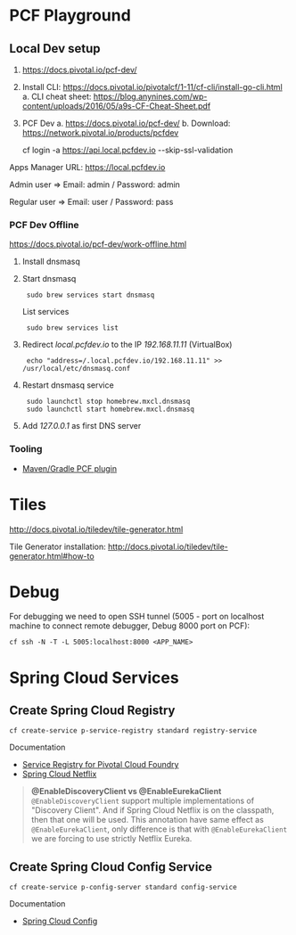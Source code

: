 # PCF Playground

## Local Dev setup

1. https://docs.pivotal.io/pcf-dev/ 
2. Install CLI: https://docs.pivotal.io/pivotalcf/1-11/cf-cli/install-go-cli.html
    a. CLI cheat sheet: https://blog.anynines.com/wp-content/uploads/2016/05/a9s-CF-Cheat-Sheet.pdf
3. PCF Dev
    a. https://docs.pivotal.io/pcf-dev/
    b. Download: https://network.pivotal.io/products/pcfdev


    cf login -a https://api.local.pcfdev.io --skip-ssl-validation

Apps Manager URL: https://local.pcfdev.io

Admin user => Email: admin / Password: admin

Regular user => Email: user / Password: pass



### PCF Dev Offline

https://docs.pivotal.io/pcf-dev/work-offline.html

1. Install dnsmasq
2. Start dnsmasq

        sudo brew services start dnsmasq
        
   List services
   
        sudo brew services list
        
3. Redirect _local.pcfdev.io_ to the IP _192.168.11.11_ (VirtualBox)
        
        echo "address=/.local.pcfdev.io/192.168.11.11" >> /usr/local/etc/dnsmasq.conf

4. Restart dnsmasq service

        sudo launchctl stop homebrew.mxcl.dnsmasq
        sudo launchctl start homebrew.mxcl.dnsmasq
        
5. Add _127.0.0.1_ as first DNS server


### Tooling

 - [Maven/Gradle PCF plugin](https://content.pivotal.io/blog/improved-java-tooling-for-cloud-foundry)
 

# Tiles

http://docs.pivotal.io/tiledev/tile-generator.html

Tile Generator installation: http://docs.pivotal.io/tiledev/tile-generator.html#how-to  
  

# Debug

For debugging we need to open SSH tunnel (5005 - port on localhost machine to connect remote debugger, Debug 8000 port on PCF):

    cf ssh -N -T -L 5005:localhost:8000 <APP_NAME>
    
    
# Spring Cloud Services

## Create Spring Cloud Registry

    cf create-service p-service-registry standard registry-service
    
Documentation
 
  - [Service Registry for Pivotal Cloud Foundry](https://docs.pivotal.io/spring-cloud-services/1-4/common/service-registry/)
  - [Spring Cloud Netflix](https://cloud.spring.io/spring-cloud-netflix/spring-cloud-netflix.html)
    

> **@EnableDiscoveryClient vs @EnableEurekaClient**
    `@EnableDiscoveryClient` support multiple implementations of "Discovery Client".
    And if Spring Cloud Netflix is on the classpath, then that one will be used.
    This annotation have same effect as `@EnableEurekaClient`, only difference is that
    with `@EnableEurekaClient` we are forcing to use strictly Netflix Eureka.

    
## Create Spring Cloud Config Service

    cf create-service p-config-server standard config-service
    
Documentation
 
 - [Spring Cloud Config](https://cloud.spring.io/spring-cloud-config/spring-cloud-config.html)